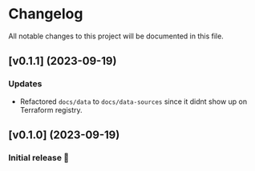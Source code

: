# Changelog

All notable changes to this project will be documented in this file.

## [v0.1.1] (2023-09-19)
### Updates
- Refactored `docs/data` to `docs/data-sources` since it didnt show up on Terraform registry.

## [v0.1.0] (2023-09-19)
### Initial release 🎉

